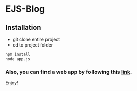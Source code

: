 # EJS-Blog

## Installation

* git clone entire project 
* cd to project folder
```bash
npm install
node app.js
```

### Also, you can find a web app by following this [link](https://warm-brook-65879.herokuapp.com).

Enjoy!
